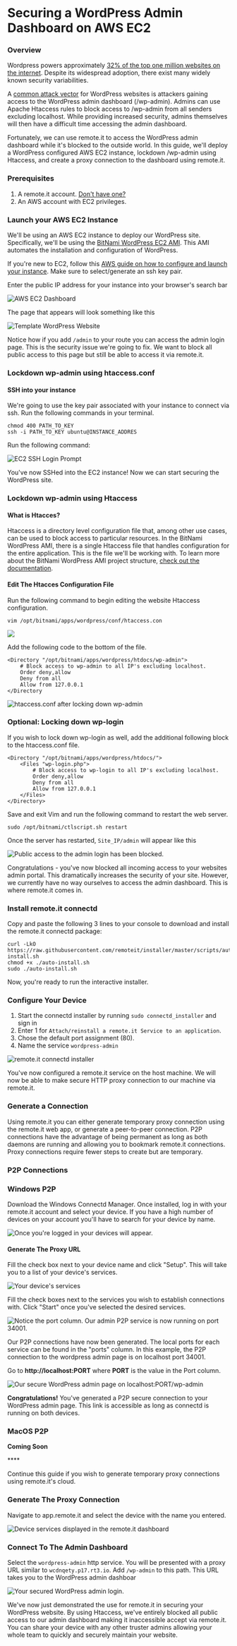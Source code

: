 # Securing a WordPress Admin Dashboard on AWS EC2

### Overview

Wordpress powers approximately [32% of the top one million websites on the internet](https://www.codeinwp.com/blog/wordpress-statistics/). Despite its widespread adoption, there exist many widely known security variabilities.

A [common attack vector](https://www.inmotionhosting.com/support/edu/wordpress/wp-login-brute-force-attack) for WordPress websites is attackers gaining access to the WordPress admin dashboard \(/wp-admin\). Admins can use Apache Htaccess rules to block access to /wp-admin from all senders excluding localhost. While providing increased security, admins themselves will then have a difficult time accessing the admin dashboard.

Fortunately, we can use remote.it to access the WordPress admin dashboard while it's blocked to the outside world. In this guide, we'll deploy a WordPress configured AWS EC2 instance, lockdown /wp-admin using Htaccess, and create a proxy connection to the dashboard using remote.it.

### Prerequisites

1. A remote.it account. [Don't have one?](https://app.remote.it/auth/#/sign-up)
2. An AWS account with EC2 privileges.

### Launch your AWS EC2 Instance

We'll be using an AWS EC2 instance to deploy our WordPress site. Specifically, we'll be using the [BitNami WordPress EC2 AMI](https://aws.amazon.com/marketplace/pp/B00NN8Y43U). This AMI automates the installation and configuration of WordPress.

If you're new to EC2, follow this [AWS guide on how to configure and launch your instance](https://aws.amazon.com/getting-started/tutorials/launch-a-wordpress-website/). Make sure to select/generate an ssh key pair.

Enter the public IP address for your instance into your browser's search bar

![AWS EC2 Dashboard](../../.gitbook/assets/locate-id%20%281%29.png)

The page that appears will look something like this

![Template WordPress Website](../../.gitbook/assets/website-front-page.png)

Notice how if you add `/admin` to your route you can access the admin login page. This is the security issue we're going to fix. We want to block all public access to this page but still be able to access it via remote.it.

### Lockdown wp-admin using htaccess.conf

#### SSH into your instance

We're going to use the key pair associated with your instance to connect via ssh. Run the following commands in your terminal.

```text
chmod 400 PATH_TO_KEY
ssh -i PATH_TO_KEY ubuntu@INSTANCE_ADDRES
```

Run the following command:

![EC2 SSH Login Prompt](../../.gitbook/assets/ec2-ssh%20%281%29.png)

You've now SSHed into the EC2 instance! Now we can start securing the WordPress site.

### Lockdown wp-admin using Htaccess

#### What is Htacces?

Htaccess is a directory level configuration file that, among other use cases, can be used to block access to particular resources. In the BitNami WordPress AMI, there is a single Htaccess file that handles configuration for the entire application. This is the file we'll be working with. To learn more about the BitNami WordPress AMI project structure, [check out the documentation](https://docs.bitnami.com/aws/apps/wordpress/).

#### Edit The Htacces Configuration File

Run the following command to begin editing the website Htaccess configuration.

`vim /opt/bitnami/apps/wordpress/conf/htaccess.con`

![](../../.gitbook/assets/htaccess-vanilla.png)

Add the following code to the bottom of the file.

```text
<Directory "/opt/bitnami/apps/wordpress/htdocs/wp-admin">
    # Block access to wp-admin to all IP's excluding localhost.
    Order deny,allow
    Deny from all
    Allow from 127.0.0.1
</Directory
```

![htaccess.conf after locking down wp-admin](../../.gitbook/assets/htaccess-edited%20%281%29.png)

### Optional: Locking down wp-login

If you wish to lock down wp-login as well, add the additional following block to the htaccess.conf file.

```text
<Directory "/opt/bitnami/apps/wordpress/htdocs/">
    <Files "wp-login.php">
        # Block access to wp-login to all IP's excluding localhost.
        Order deny,allow
        Deny from all
        Allow from 127.0.0.1
    </Files>
</Directory>
```

Save and exit Vim and run the following command to restart the web server.

`sudo /opt/bitnami/ctlscript.sh restart`

Once the server has restarted, `Site_IP/admin` will appear like this

![Public access to the admin login has been blocked.](../../.gitbook/assets/admin-forbidden%20%281%29.png)

Congratulations - you've now blocked all incoming access to your websites admin portal. This dramatically increases the security of your site. However, we currently have no way ourselves to access the admin dashboard. This is where remote.it comes in.

### Install remote.it connectd

Copy and paste the following 3 lines to your console to download and install the remote.it connectd package:

```text
curl -LkO https://raw.githubusercontent.com/remoteit/installer/master/scripts/auto-install.sh
chmod +x ./auto-install.sh
sudo ./auto-install.sh
```

Now, you're ready to run the interactive installer.

### Configure Your Device

1. Start the connectd installer by running `sudo connectd_installer` and sign in
2. Enter 1 for `Attach/reinstall a remote.it Service to an application`.
3. Chose the default port assignment \(80\).
4. Name the service `wordpress-admin`

![remote.it connectd installer](../../.gitbook/assets/http-service-setup.png)

You've now configured a remote.it service on the host machine. We will now be able to make secure HTTP proxy connection to our machine via remote.it.

### Generate a Connection

Using remote.it you can either generate temporary proxy connection using the remote.it web app, or generate a peer-to-peer connection. P2P connections have the advantage of being permanent as long as both daemons are running and allowing you to bookmark remote.it connections. Proxy connections require fewer steps to create but are temporary. 

### P2P Connections

### **Windows P2P**

Download the Windows Connectd Manager. Once installed, log in with your remote.it account and select your device. If you have a high number of devices on your account you'll have to search for your device by name. 

![Once you&apos;re logged in your devices will appear.](../../.gitbook/assets/wcm-device-select.png)

#### Generate The Proxy URL

Fill the check box next to your device name and click "Setup". This will take you to a list of your device's services.

![Your device&apos;s services](../../.gitbook/assets/wcm-service-select.png)

Fill the check boxes next to the services you wish to establish connections with. Click "Start" once you've selected the desired services. 

![Notice the port column. Our admin P2P service is now running on port 34001.](../../.gitbook/assets/wcm-service-active.png)

Our P2P connections have now been generated. The local ports for each service can be found in the "ports" column. In this example, the P2P connection to the wordpress admin page is on localhost port 34001.

Go to **http://localhost:PORT** where **PORT** is the value in the Port column.

![Our secure WordPress admin page on localhost:PORT/wp-admin](../../.gitbook/assets/wcm-wp-admin-p2p.png)

**Congratulations!** You've generated a P2P secure connection to your WordPress admin page. This link is accessible as long as connectd is running on both devices. 



### MacOS P2P

**Coming Soon**

\*\*\*\*

Continue this guide if you wish to generate temporary proxy connections using remote.it's cloud.

### Generate The Proxy Connection

Navigate to app.remote.it and select the device with the name you entered.

![Device services displayed in the remote.it dashboard](../../.gitbook/assets/device-services.png)

### Connect To The Admin Dashboard

Select the `wordpress-admin` http service. You will be presented with a proxy URL similar to `wcdnqety.p17.rt3.io`. Add `/wp-admin` to this path. This URL takes you to the WordPress admin dashboar

![Your secured WordPress admin login.](../../.gitbook/assets/wp-admin.png)

We've now just demonstrated the use for remote.it in securing your WordPress website. By using Htaccess, we've entirely blocked all public access to our admin dashboard making it inaccessible accept via remote.it. You can share your device with any other truster admins allowing your whole team to quickly and securely maintain your website.

  


